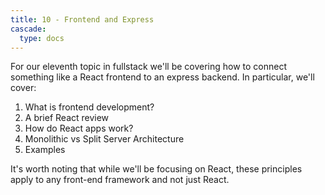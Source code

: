 ```yaml
---
title: 10 - Frontend and Express
cascade:
  type: docs
---
```


For our eleventh topic in fullstack we'll be covering how to connect something like a React frontend to an express backend. In particular, we'll cover:
1. What is frontend development?
1. A brief React review
1. How do React apps work?
1. Monolithic vs Split Server Architecture
1. Examples

It's worth noting that while we'll be focusing on React, these principles apply to any front-end framework and not just React.